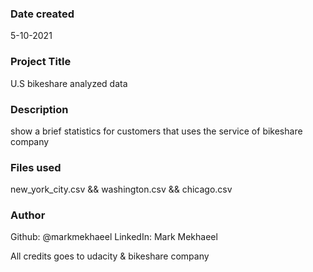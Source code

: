 ### Date created
5-10-2021

### Project Title
U.S bikeshare analyzed data

### Description
show a brief statistics for customers that uses the service of bikeshare company

### Files used
new_york_city.csv && washington.csv && chicago.csv

### Author
Github: @markmekhaeel
LinkedIn: Mark Mekhaeel

All credits goes to udacity & bikeshare company


